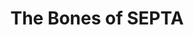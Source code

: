 ---
pid: CH548
title: The Bones of SEPTA
location_transcription: Ucity MFL 34th St.
zipcode: '19104'
outside_phl: 
neighborhood: University City,Belmont,Parkside,Powelton Village
age: '19'
age_range: 13-19
instagram: 
image_file_name: CH_548.jpg
proposal_transcription: eaten chicken wing that I found in 34th st station
topic: Philadelphia,Sanitation
topic_summary: 0, 0
type: Protest,Other No Form
keywords_other: chicken, chicken wing, septa
credit: 
image_labels: 
twitter: 
facebook: 
permalink: "/monuments/ch548/"
layout: item-page
---